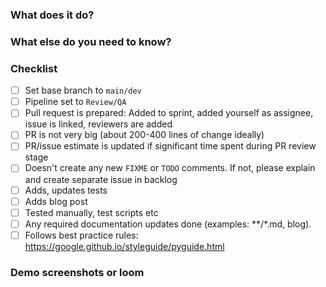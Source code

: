 ### What does it do?
 
### What else do you need to know?
 
### Checklist
- [ ] Set base branch to `main/dev`
- [ ] Pipeline set to `Review/QA`
- [ ] Pull request is prepared: Added to sprint, added yourself as assignee, issue is linked, reviewers are added
- [ ] PR is not very big (about 200-400 lines of change ideally)
- [ ] PR/issue estimate is updated if significant time spent during PR review stage
- [ ] Doesn't create any new `FIXME` or `TODO` comments. If not, please explain and create separate issue in backlog
- [ ] Adds, updates tests
- [ ] Adds blog post
- [ ] Tested manually, test scripts etc
- [ ] Any required documentation updates done (examples: **/*.md, blog).
- [ ] Follows best practice rules: https://google.github.io/styleguide/pyguide.html

### Demo screenshots or loom
